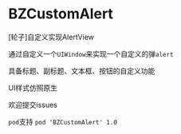 # BZCustomAlert
[轮子]自定义实现AlertView

通过自定义一个`UIWindow`来实现一个自定义的弹`alert`

具备标题、副标题、文本框、按钮的自定义功能

UI样式仿照原生

欢迎提交issues

`pod`支持 `pod 'BZCustomAlert' 1.0`
